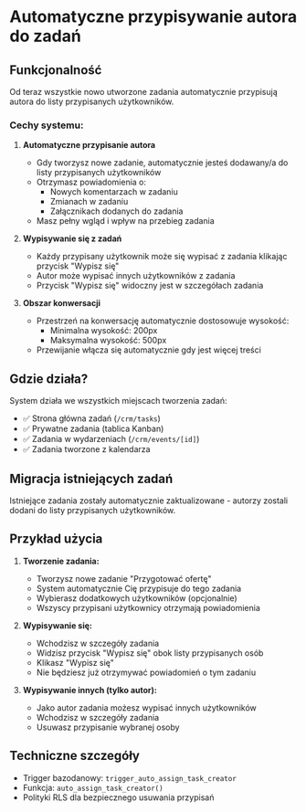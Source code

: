 # Automatyczne przypisywanie autora do zadań

## Funkcjonalność

Od teraz wszystkie nowo utworzone zadania automatycznie przypisują autora do listy przypisanych użytkowników.

### Cechy systemu:

1. **Automatyczne przypisanie autora**
   - Gdy tworzysz nowe zadanie, automatycznie jesteś dodawany/a do listy przypisanych użytkowników
   - Otrzymasz powiadomienia o:
     - Nowych komentarzach w zadaniu
     - Zmianach w zadaniu
     - Załącznikach dodanych do zadania
   - Masz pełny wgląd i wpływ na przebieg zadania

2. **Wypisywanie się z zadań**
   - Każdy przypisany użytkownik może się wypisać z zadania klikając przycisk "Wypisz się"
   - Autor może wypisać innych użytkowników z zadania
   - Przycisk "Wypisz się" widoczny jest w szczegółach zadania

3. **Obszar konwersacji**
   - Przestrzeń na konwersację automatycznie dostosowuje wysokość:
     - Minimalna wysokość: 200px
     - Maksymalna wysokość: 500px
   - Przewijanie włącza się automatycznie gdy jest więcej treści

## Gdzie działa?

System działa we wszystkich miejscach tworzenia zadań:
- ✅ Strona główna zadań (`/crm/tasks`)
- ✅ Prywatne zadania (tablica Kanban)
- ✅ Zadania w wydarzeniach (`/crm/events/[id]`)
- ✅ Zadania tworzone z kalendarza

## Migracja istniejących zadań

Istniejące zadania zostały automatycznie zaktualizowane - autorzy zostali dodani do listy przypisanych użytkowników.

## Przykład użycia

1. **Tworzenie zadania:**
   - Tworzysz nowe zadanie "Przygotować ofertę"
   - System automatycznie Cię przypisuje do tego zadania
   - Wybierasz dodatkowych użytkowników (opcjonalnie)
   - Wszyscy przypisani użytkownicy otrzymają powiadomienia

2. **Wypisywanie się:**
   - Wchodzisz w szczegóły zadania
   - Widzisz przycisk "Wypisz się" obok listy przypisanych osób
   - Klikasz "Wypisz się"
   - Nie będziesz już otrzymywać powiadomień o tym zadaniu

3. **Wypisywanie innych (tylko autor):**
   - Jako autor zadania możesz wypisać innych użytkowników
   - Wchodzisz w szczegóły zadania
   - Usuwasz przypisanie wybranej osoby

## Techniczne szczegóły

- Trigger bazodanowy: `trigger_auto_assign_task_creator`
- Funkcja: `auto_assign_task_creator()`
- Polityki RLS dla bezpiecznego usuwania przypisań
